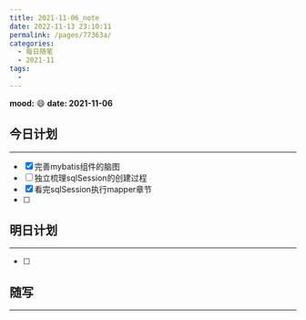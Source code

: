 ```yaml
---
title: 2021-11-06_note
date: 2022-11-13 23:10:11
permalink: /pages/77363a/
categories:
  - 每日随笔
  - 2021-11
tags:
  - 
---
```

**mood:** :smile:  									**date: 2021-11-06**  
## 今日计划  
------
- [x]  完善mybatis组件的脑图
- [ ]  独立梳理sqlSession的创建过程
- [x]  看完sqlSession执行mapper章节
- [ ]  
## 明日计划  
------
- [ ]  
## 随写 
------
